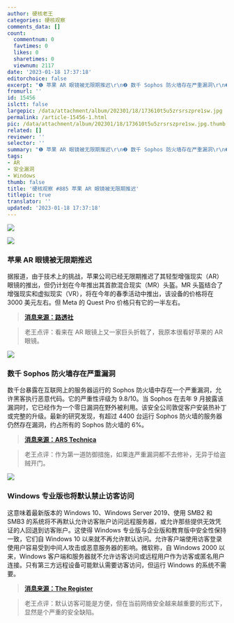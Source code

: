 ```yaml
---
author: 硬核老王
categories: 硬核观察
comments_data: []
count:
  commentnum: 0
  favtimes: 0
  likes: 0
  sharetimes: 0
  viewnum: 2117
date: '2023-01-18 17:37:18'
editorchoice: false
excerpt: "❶ 苹果 AR 眼镜被无限期推迟\r\n❷ 数千 Sophos 防火墙存在严重漏洞\r\n❸ Windows 专业版也将默认禁止访客访问"
fromurl: ''
id: 15456
islctt: false
largepic: /data/attachment/album/202301/18/173610t5u5zrsrszpre1sw.jpg
permalink: /article-15456-1.html
pic: /data/attachment/album/202301/18/173610t5u5zrsrszpre1sw.jpg.thumb.jpg
related: []
reviewer: ''
selector: ''
summary: "❶ 苹果 AR 眼镜被无限期推迟\r\n❷ 数千 Sophos 防火墙存在严重漏洞\r\n❸ Windows 专业版也将默认禁止访客访问"
tags:
- AR
- 安全漏洞
- Windows
thumb: false
title: '硬核观察 #885 苹果 AR 眼镜被无限期推迟'
titlepic: true
translator: ''
updated: '2023-01-18 17:37:18'
---
```


![](/data/attachment/album/202301/18/173610t5u5zrsrszpre1sw.jpg)


![](/data/attachment/album/202301/18/173619fi6qiq1filivi4ff.jpg)


### 苹果 AR 眼镜被无限期推迟


据报道，由于技术上的挑战，苹果公司已经无限期推迟了其轻型增强现实（AR）眼镜的推出，但仍计划在今年推出其首款混合现实（MR）头盔。MR 头盔结合了增强现实和虚拟现实（VR），将在今年的春季活动中推出，该设备的价格将在 3000 美元左右。但 Meta 的 Quest Pro 价格只有它的一半左右。



> 
> **[消息来源：路透社](https://www.reuters.com/technology/apple-indefinitely-postpones-launch-ar-glasses-bloomberg-news-2023-01-18/)**
> 
> 
> 



> 
> 老王点评：看来在 AR 眼镜上又一家巨头折戟了，我原本很看好苹果的 AR 眼镜。
> 
> 
> 


![](/data/attachment/album/202301/18/173628jlkuugamitpmgu0x.jpg)


### 数千 Sophos 防火墙存在严重漏洞


数千台暴露在互联网上的服务器运行的 Sophos 防火墙中存在一个严重漏洞，允许黑客执行恶意代码。它的严重性评级为 9.8/10。当 Sophos 在去年 9 月披露该漏洞时，它已经作为一个零日漏洞在野外被利用。该安全公司敦促客户安装热补丁或完整的升级。最新的研究发现，有超过 4400 台运行 Sophos 防火墙的服务器仍然存在漏洞，约占所有的 Sophos 防火墙的 6%。



> 
> **[消息来源：ARS Technica](https://arstechnica.com/information-technology/2023/01/more-than-4400-sophos-firewall-servers-remain-vulnerable-to-critical-exploits/)**
> 
> 
> 



> 
> 老王点评：作为第一道防御措施，如果连严重漏洞都不去修补，无异于给盗贼开门。
> 
> 
> 


![](/data/attachment/album/202301/18/173640n0qndl7qal2zq9c7.jpg)


### Windows 专业版也将默认禁止访客访问


这意味着最新版本的 Windows 10、Windows Server 2019、使用 SMB2 和 SMB3 的系统将不再默认允许访客账户访问远程服务器，或允许那些提供无效凭证的人回退到访客账户。这使得 Windows 专业版与企业版和教育版中安全性保持一致，它们自 Windows 10 以来就不再允许默认访问。允许客户端使用访客登录使用户容易受到中间人攻击或恶意服务器的影响。微软称，自 Windows 2000 以来，Windows 客户端和服务器就不允许访客访问或远程用户作为访客或匿名用户连接。只有第三方远程设备可能默认需要访客访问，但运行 Windows 的系统不需要。



> 
> **[消息来源：The Register](https://www.theregister.com/2023/01/17/microsoft_windows_pro_guest)**
> 
> 
> 



> 
> 老王点评：默认访客可能是方便，但在当前网络安全越来越重要的形式下，显然是个严重的安全缺陷。
> 
> 
>